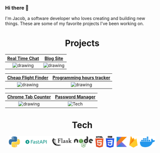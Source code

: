 ### Hi there 👋
I'm Jacob, a software developer who loves creating and building new things. These are some of my favorite projects I've been working on.

<div align="center">
  
  # Projects
  
| [Real Time Chat](https://github.com/jacobpetersonwastaken/McTileModSupportApp) |  [Blog Site](https://github.com/jacobpetersonwastaken/blog_site)|
|  :---:  | :---: |
| <img src="https://raw.githubusercontent.com/jacobpetersonwastaken/McTileModSupportApp/main/mcTile.gif?token=GHSAT0AAAAAACDRZ3ZLKFLYPLES44LRII4AZESSQMA" alt="drawing" style="width: 20vw;"/> | <img src="https://github.com/jacobpetersonwastaken/blog_site/blob/main/web_blog.gif" alt="drawing" style="width: 20vw;"/>   |


| [Cheap Flight Finder](https://github.com/jacobpetersonwastaken/cheap_flight_finder)  | [Programming hours tracker](https://github.com/jacobpetersonwastaken/programmingTracker) |
|  :---:  | :---: |
|<img src="https://github.com/jacobpetersonwastaken/cheap_flight_finder/blob/main/flightfinder.gif?raw=true" alt="drawing" style="width: 20vw;"/>|<img src="https://github.com/jacobpetersonwastaken/programmingTracker/blob/main/programmingtracker.gif" alt="drawing" style="width: 20vw;"/>|

| [Chrome Tab Counter](https://github.com/jacobpetersonwastaken/TabCounter)| [Password Manager](https://github.com/jacobpetersonwastaken/password_manager) |
|  :---:  | :---:  |
| <img src="https://github.com/jacobpetersonwastaken/TabCounter/blob/main/tab.gif" alt="drawing"  style="width: 20vw;"/>   | <img src="https://github.com/jacobpetersonwastaken/password_manager/blob/main/password_1.gif" alt="Tech" style="width: 20vw;"/>
  
  
  
  
  # Tech
  
  <img src="https://github.com/jacobpetersonwastaken/profile_stuff/blob/main/tech.png" alt="Tech" style="width: 50vw; cursor: default;"/>
 
</div>



<!--


https://github.com/jacobpetersonwastaken/password_manager/blob/main/password_1.gif


![Image of Extension](https://github.com/jacobpetersonwastaken/TabCounter/blob/main/tabcounterimg.PNG)
![alt text](https://github.com/jacobpetersonwastaken/door_android_app/blob/main/door.gif  width=100px)

**jacobpetersonwastaken/jacobpetersonwastaken** is a ✨ _special_ ✨ repository because its `README.md` (this file) appears on your GitHub profile.

Here are some ideas to get you started:

- 🔭 I’m currently working on ...
- 🌱 I’m currently learning ...
- 👯 I’m looking to collaborate on ...
- 🤔 I’m looking for help with ...
- 💬 Ask me about ...
- 📫 How to reach me: ...
- 😄 Pronouns: ...
- ⚡ Fun fact: ...
-->
